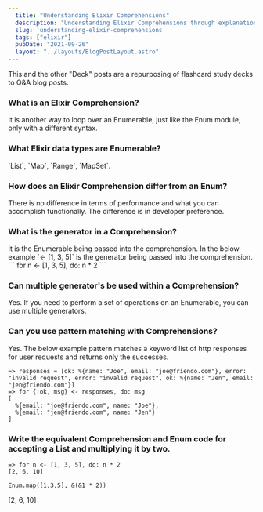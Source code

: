 ```yaml
---
  title: "Understanding Elixir Comprehensions"
  description: "Understanding Elixir Comprehensions through explanation"
  slug: 'understanding-elixir-comprehensions'
  tags: ["elixir"]
  pubDate: "2021-09-26"
  layout: "../layouts/BlogPostLayout.astro"
---
```


This and the other "Deck" posts are a repurposing of flashcard study decks to Q&A blog posts. 

<h3>What is an Elixir Comprehension?</h3>
It is another way to loop over an Enumerable, just like the Enum module, only with a different syntax.


<h3>What Elixir data types are Enumerable?</h3>
`List`, `Map`, `Range`, `MapSet`.


<h3>How does an Elixir Comprehension differ from an Enum?</h3>
There is no difference in terms of performance and what you can accomplish functionally. The difference is in developer preference.


<h3>What is the generator in a Comprehension?</h3>
It is the Enumerable being passed into the comprehension. In the below example `<- [1, 3, 5]` is the generator being passed into the comprehension. 
```
for n <- [1, 3, 5], do: n * 2
```


<h3>Can multiple generator's be used within a Comprehension?</h3>
Yes. If you need to perform a set of operations on an Enumerable, you can use multiple generators.


<h3>Can you use pattern matching with Comprehensions?</h3>
Yes. The below example pattern matches a keyword list of http responses for user requests and returns only the successes. 

```
=> responses = [ok: %{name: "Joe", email: "joe@friendo.com"}, error: "invalid request", error: "invalid request", ok: %{name: "Jen", email: "jen@friendo.com"}] 
=> for {:ok, msg} <- responses, do: msg 
[
  %{email: "joe@friendo.com", name: "Joe"},
  %{email: "jen@friendo.com", name: "Jen"}
]
```


<h3>Write the equivalent Comprehension and Enum code for accepting a List and multiplying it by two.</h3>

```
=> for n <- [1, 3, 5], do: n * 2
[2, 6, 10]
``` 

```
Enum.map([1,3,5], &(&1 * 2))
```
[2, 6, 10]

